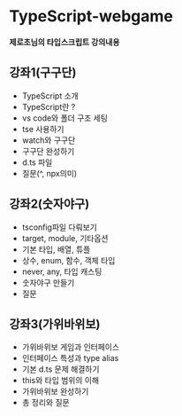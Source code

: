 # TypeScript-webgame
**제로초님의 타입스크립트 강의내용**

## 강좌1(구구단)
 - TypeScript 소개
 - TypeScript란 ?
 - vs code와 폴더 구조 세팅
 - tse 사용하기
 - watch와 구구단
 - 구구단 완성하기
 - d.ts 파일
 - 질문(^, npx의미)
  
## 강좌2(숫자야구)

  - tsconfig파일 다뤄보기
  - target, module, 기타옵션
  - 기본 타입, 배열, 튜플
  - 상수, enum, 함수, 객체 타입
  - never, any, 타입 캐스팅
  - 숫자야구 만들기
  - 질문

## 강좌3(가위바위보)

  - 가위바위보 게임과 인터페이스
  - 인터페이스 특성과 type alias
  - 기본 d.ts 문제 해결하기
  - this와 타입 범위의 이해
  - 가위바위보 완성하기
  - 총 정리와 질문

